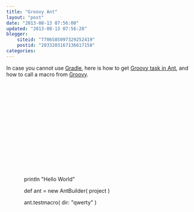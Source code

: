 ```yaml
---
title: "Groovy Ant"
layout: "post"
date: "2013-08-13 07:56:00"
updated: "2013-08-13 07:56:28"
blogger:
    siteid: "7706585097329252419"
    postid: "2033203167136617158"
categories: 
---
```


In case you cannot use <a href="http://www.gradle.org/">Gradle</a>, here is how to get <a href="http://groovy.codehaus.org/The+groovy+Ant+Task">Groovy task in Ant</a>, and how to call a macro from <a href="http://groovy.codehaus.org/">Groovy</a>.

&nbsp;&nbsp;&nbsp; <taskdef classname="org.codehaus.groovy.ant.Groovy" name="groovy">

&nbsp;&nbsp;&nbsp; &nbsp;&nbsp;&nbsp; <classpath>

&nbsp;&nbsp;&nbsp; &nbsp;&nbsp;&nbsp; &nbsp;&nbsp;&nbsp; &nbsp;&nbsp;&nbsp; <pathelement location="bin/groovy-ant-2.1.4.jar">

&nbsp;&nbsp;&nbsp; &nbsp;&nbsp;&nbsp; &nbsp;&nbsp;&nbsp; &nbsp;&nbsp;&nbsp; <pathelement location="bin/groovy-all-2.1.4.jar">

&nbsp;&nbsp;&nbsp; &nbsp;&nbsp;&nbsp; </pathelement></pathelement></classpath>

&nbsp;&nbsp;&nbsp; </taskdef>

&nbsp;&nbsp;&nbsp; <target name="test-groovy">

&nbsp;&nbsp;&nbsp; &nbsp;&nbsp;&nbsp; <groovy>

&nbsp;&nbsp;&nbsp; &nbsp;&nbsp;&nbsp; &nbsp;&nbsp;&nbsp; println "Hello World"

&nbsp;&nbsp;&nbsp; &nbsp;&nbsp;&nbsp; &nbsp;&nbsp;&nbsp; def ant = new AntBuilder( project ) 

&nbsp;&nbsp;&nbsp; &nbsp;&nbsp;&nbsp; &nbsp;&nbsp;&nbsp; ant.testmacro( dir: "qwerty" ) 

&nbsp;&nbsp;&nbsp; &nbsp;&nbsp;&nbsp; </groovy>

&nbsp;&nbsp;&nbsp; </target>

&nbsp;&nbsp;&nbsp; <macrodef name="testmacro">

&nbsp;&nbsp;&nbsp; &nbsp;&nbsp;&nbsp; <attribute name="dir">

&nbsp;&nbsp;&nbsp; &nbsp;&nbsp;&nbsp; <sequential>

&nbsp;&nbsp;&nbsp; &nbsp;&nbsp;&nbsp; &nbsp;&nbsp;&nbsp; <echo message="parameter: @{dir}">

&nbsp;&nbsp;&nbsp; &nbsp;&nbsp;&nbsp; </echo></sequential>

&nbsp;&nbsp;&nbsp; </attribute></macrodef>

</div>
